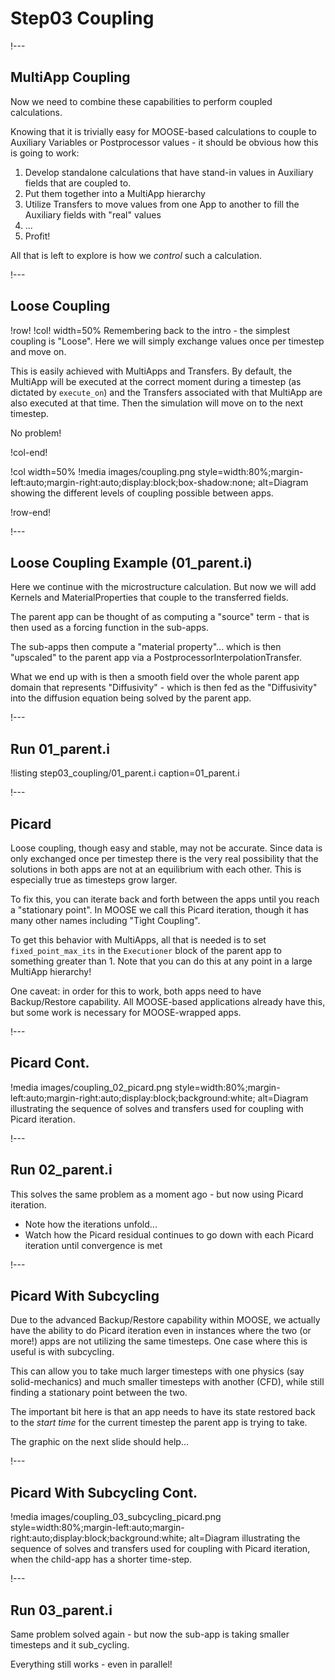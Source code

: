 # Step03 Coupling

!---

## MultiApp Coupling

Now we need to combine these capabilities to perform coupled calculations.

Knowing that it is trivially easy for MOOSE-based calculations to couple to Auxiliary Variables or Postprocessor values - it should be obvious how this is going to work:

1. Develop standalone calculations that have stand-in values in Auxiliary fields that are coupled to.
2. Put them together into a MultiApp hierarchy
3. Utilize Transfers to move values from one App to another to fill the Auxiliary fields with "real" values
4. ...
5. Profit!

All that is left to explore is how we *control* such a calculation.

!---

## Loose Coupling

!row!
!col! width=50%
Remembering back to the intro - the simplest coupling is "Loose".  Here we will simply exchange values once per timestep and move on.

This is easily achieved with MultiApps and Transfers.  By default, the MultiApp will be executed at the correct moment during a timestep (as dictated by `execute_on`) and the Transfers associated with that MultiApp are also executed at that time.  Then the simulation will move on to the next timestep.

No problem!

!col-end!

!col width=50%
!media images/coupling.png
       style=width:80%;margin-left:auto;margin-right:auto;display:block;box-shadow:none;
       alt=Diagram showing the different levels of coupling possible between apps.

!row-end!

!---

## Loose Coupling Example (01_parent.i)

Here we continue with the microstructure calculation.  But now we will add Kernels and MaterialProperties that couple to the transferred fields.

The parent app can be thought of as computing a "source" term - that is then used as a forcing function in the sub-apps.

The sub-apps then compute a "material property"... which is then "upscaled" to the parent app via a PostprocessorInterpolationTransfer.

What we end up with is then a smooth field over the whole parent app domain that represents "Diffusivity" - which is then fed as the "Diffusivity" into the diffusion equation being solved by the parent app.

!---

## Run 01_parent.i

!listing step03_coupling/01_parent.i
         caption=01_parent.i

!---

## Picard

Loose coupling, though easy and stable, may not be accurate.  Since data is only exchanged once per timestep there is the very real possibility that the solutions in both apps are not at an equilibrium with each other.  This is especially true as timesteps grow larger.

To fix this, you can iterate back and forth between the apps until you reach a "stationary point".  In MOOSE we call this Picard iteration, though it has many other names including "Tight Coupling".

To get this behavior with MultiApps, all that is needed is to set `fixed_point_max_its` in the `Executioner` block of the parent app to something greater than 1.  Note that you can do this at any point in a large MultiApp hierarchy!

One caveat: in order for this to work, both apps need to have Backup/Restore capability.  All MOOSE-based applications already have this, but some work is necessary for MOOSE-wrapped apps.

!---

## Picard Cont.

!media images/coupling_02_picard.png
       style=width:80%;margin-left:auto;margin-right:auto;display:block;background:white;
       alt=Diagram illustrating the sequence of solves and transfers used for coupling with Picard iteration.


!---

## Run 02_parent.i

This solves the same problem as a moment ago - but now using Picard iteration.

- Note how the iterations unfold...
- Watch how the Picard residual continues to go down with each Picard iteration until convergence is met

!---

## Picard With Subcycling

Due to the advanced Backup/Restore capability within MOOSE, we actually have the ability to do Picard iteration even in instances where the two (or more!) apps are not utilizing the same timesteps.  One case where this is useful is with subcycling.

This can allow you to take much larger timesteps with one physics (say solid-mechanics) and much smaller timesteps with another (CFD), while still finding a stationary point between the two.

The important bit here is that an app needs to have its state restored back to the *start time* for the current timestep the parent app is trying to take.

The graphic on the next slide should help...

!---

## Picard With Subcycling Cont.

!media images/coupling_03_subcycling_picard.png
       style=width:80%;margin-left:auto;margin-right:auto;display:block;background:white;
       alt=Diagram illustrating the sequence of solves and transfers used for coupling with Picard iteration, when the child-app has a shorter time-step.

!---

## Run 03_parent.i

Same problem solved again - but now the sub-app is taking smaller timesteps and it sub_cycling.

Everything still works - even in parallel!
